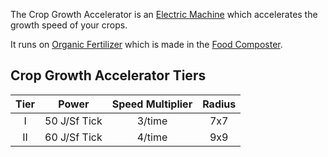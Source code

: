 The Crop Growth Accelerator is an [Electric Machine](https://github.com/Slimefun/Slimefun4/wiki/Electric-Machines) which accelerates the growth speed of your crops.  

It runs on [Organic Fertilizer](https://github.com/Slimefun/Slimefun4/wiki/Miscellaneous-Items) which is made in the [Food Composter](https://github.com/Slimefun/Slimefun4/wiki/Food-Composter).

## Crop Growth Accelerator Tiers

| Tier | Power         | Speed Multiplier | Radius |
| :--: | :-----:       | :--------------: | :----: |
| I    | 50 J/Sf Tick  | 3/time           | 7x7    |
| II   | 60 J/Sf Tick  | 4/time           | 9x9    |
